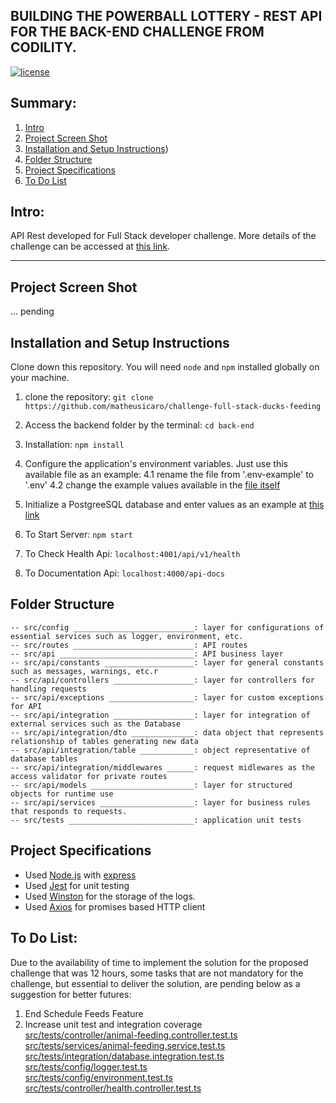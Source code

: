 ## BUILDING THE POWERBALL LOTTERY - REST API FOR THE BACK-END CHALLENGE FROM CODILITY.

[![license](https://img.shields.io/github/license/DAVFoundation/captain-n3m0.svg?style=flat-square)](https://github.com/matheusicaro/coderbyte-full-stack-project/blob/master/LICENSE)

## Summary:

1. [Intro](#intro)
2. [Project Screen Shot](#project-screen-shot)
3. [Installation and Setup Instructions](#installation-and-setup-instructions))
4. [Folder Structure](#folder-structure)
5. [Project Specifications](#project-specifications)
6. [To Do List](#to-do-list)

## Intro:

API Rest developed for Full Stack developer challenge.
More details of the challenge can be accessed at [this link](https://github.com/matheusicaro/challenge-full-stack-ducks-feeding#challenge).

---

## Project Screen Shot

... pending

## Installation and Setup Instructions

Clone down this repository. You will need `node` and `npm` installed globally on your machine.

1. clone the repository: `git clone https://github.com/matheusicaro/challenge-full-stack-ducks-feeding`
2. Access the backend folder by the terminal: `cd back-end`
3. Installation: `npm install`
4. Configure the application's environment variables. Just use this available file as an example:
   4.1 rename the file from '.env-example' to '.env'
   4.2 change the example values available in the [file itself](https://github.com/matheusicaro/challenge-full-stack-ducks-feeding/blob/master/back-end/.env-cloud)

5. Initialize a PostgreeSQL database and enter values as an example at [this link](https://github.com/matheusicaro/challenge-full-stack-ducks-feeding/blob/master/queries-and-table-initialization)
6. To Start Server: `npm start`
7. To Check Health Api: `localhost:4001/api/v1/health`
8. To Documentation Api: `localhost:4000/api-docs`

## Folder Structure

```
-- src/config ___________________________: layer for configurations of essential services such as logger, environment, etc.
-- src/routes ___________________________: API routes
-- src/api ______________________________: API business layer
-- src/api/constants ____________________: layer for general constants such as messages, warnings, etc.r
-- src/api/controllers __________________: layer for controllers for handling requests
-- src/api/exceptions ___________________: layer for custom exceptions for API
-- src/api/integration __________________: layer for integration of external services such as the Database
-- src/api/integration/dto ______________: data object that represents relationship of tables generating new data
-- src/api/integration/table ____________: object representative of database tables
-- src/api/integration/middlewares ______: request midlewares as the access validator for private routes
-- src/api/models _______________________: layer for structured objects for runtime use
-- src/api/services _____________________: layer for business rules that responds to requests.
-- src/tests ____________________________: application unit tests
```

## Project Specifications

- Used [Node.js](https://nodejs.org/en/) with [express](https://expressjs.com/)
- Used [Jest](https://jestjs.io/) for unit testing
- Used [Winston](https://typicode.github.io/husky/#/) for the storage of the logs.
- Used [Axios](https://axios-http.com/) for promises based HTTP client

## To Do List:

Due to the availability of time to implement the solution for the proposed challenge that was 12 hours, some tasks that are not mandatory for the challenge, but essential to deliver the solution, are pending below as a suggestion for better futures:

1. End Schedule Feeds Feature
2. Increase unit test and integration coverage
   <br> [src/tests/controller/animal-feeding.controller.test.ts](https://github.com/matheusicaro/challenge-full-stack-ducks-feeding/blob/master/back-end/src/tests/controller/animal-feeding.controller.test.ts)
   <br> [src/tests/services/animal-feeding.service.test.ts](https://github.com/matheusicaro/challenge-full-stack-ducks-feeding/blob/master/back-end/src/tests/services/animal-feeding.service.test.ts)
   <br> [src/tests/integration/database.integration.test.ts](https://github.com/matheusicaro/challenge-full-stack-ducks-feeding/blob/master/back-end/src/tests/integration/database.integration.test.ts)
   <br> [src/tests/config/logger.test.ts](https://github.com/matheusicaro/challenge-full-stack-ducks-feeding/blob/master/back-end/src/tests/config/logger.test.ts)
   <br> [src/tests/config/environment.test.ts](https://github.com/matheusicaro/challenge-full-stack-ducks-feeding/blob/master/back-end/src/tests/config/environment.test.ts)
   <br> [src/tests/controller/health.controller.test.ts](https://github.com/matheusicaro/challenge-full-stack-ducks-feeding/blob/master/back-end/src/tests/controller/health.controller.test.ts)
